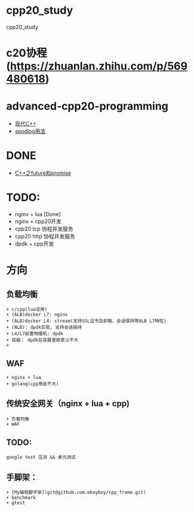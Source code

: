 # cpp20_study
cpp20_study

# c20协程(https://zhuanlan.zhihu.com/p/569480618)
# advanced-cpp20-programming
+ [现代C++](https://changkun.de/modern-cpp/zh-cn/00-preface/)
+ [spodlog用法](https://blog.csdn.net/haojie_superstar/article/details/89383433?utm_medium=distribute.pc_relevant.none-task-blog-BlogCommendFromBaidu-19.control&dist_request_id=1328730.643.16167433128441371&depth_1-utm_source=distribute.pc_relevant.none-task-blog-BlogCommendFromBaidu-19.control)


# DONE
+ [C++之future和promise](https://zhuanlan.zhihu.com/p/595537357)


# TODO:
+ nginx + lua [Done]
+ nginx + cpp20开发
+ cpp20 tcp 协程并发服务
+ cpp20 http 协程并发服务
+ dpdk + cpp开发

# 方向
## 负载均衡
	+ c/cpp(lua没用)
	+ (ALB)docker L7: nginx
	+ (ALB)docker L4: stream(支持SSL证书及卸载、会话保持等ALB L7特性)
	+ (NLB): dpdk实现, 支持会话保持
	+ L4/L7前置物理机: dpdk
	+ 容器： dpdk在容器里跑意义不大
	+ 
## WAF
	+ nginx + lua
	+ golang(cpp用处不大)

## 传统安全网关（nginx + lua + cpp)
	+ 负载均衡
	+ WAF


## TODO:
	google test 压测 && 单元测试

## 手脚架：
	+ [My编程脚手架](git@github.com:ebayboy/cpp_frame.git)
	+ benchmark
	+ gtest


